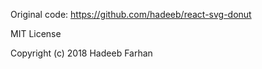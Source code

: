 Original code: https://github.com/hadeeb/react-svg-donut

MIT License

Copyright (c) 2018 Hadeeb Farhan
